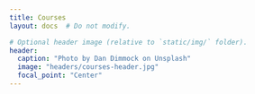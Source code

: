 ```yaml
---
title: Courses
layout: docs  # Do not modify.

# Optional header image (relative to `static/img/` folder).
header:
  caption: "Photo by Dan Dimmock on Unsplash"
  image: "headers/courses-header.jpg"
  focal_point: "Center"
---
```


